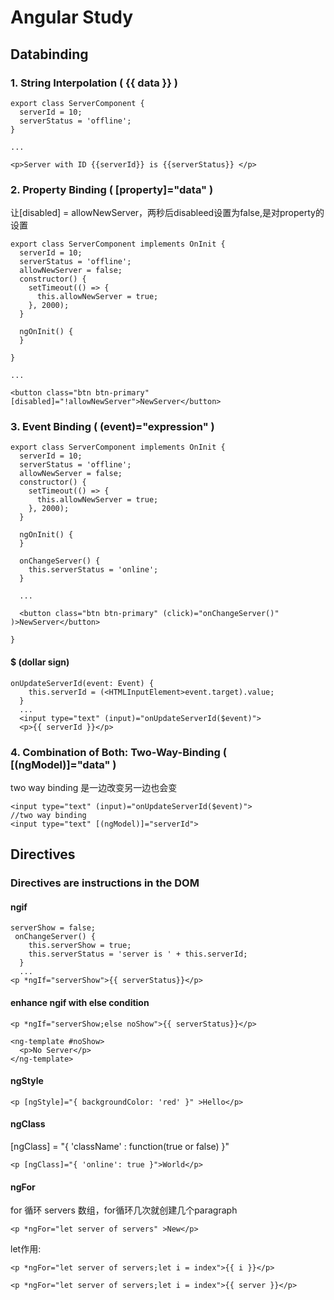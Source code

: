 # Angular Study

## Databinding
### 1. String Interpolation ( {{ data }} )

```
export class ServerComponent {
  serverId = 10;
  serverStatus = 'offline';
}

...

<p>Server with ID {{serverId}} is {{serverStatus}} </p>

```
### 2. Property Binding ( [property]="data" )

让[disabled] = allowNewServer，两秒后disableed设置为false,是对property的设置
```
export class ServerComponent implements OnInit {
  serverId = 10;
  serverStatus = 'offline';
  allowNewServer = false;
  constructor() {
    setTimeout(() => {
      this.allowNewServer = true;
    }, 2000);
  }

  ngOnInit() {
  }

}

...

<button class="btn btn-primary" [disabled]="!allowNewServer">NewServer</button>

```

### 3. Event Binding ( (event)="expression" )
```
export class ServerComponent implements OnInit {
  serverId = 10;
  serverStatus = 'offline';
  allowNewServer = false;
  constructor() {
    setTimeout(() => {
      this.allowNewServer = true;
    }, 2000);
  }

  ngOnInit() {
  }

  onChangeServer() {
    this.serverStatus = 'online';
  }
  
  ...
  
  <button class="btn btn-primary" (click)="onChangeServer()" )>NewServer</button>

}

```
#### $ (dollar sign) 
```
onUpdateServerId(event: Event) {
    this.serverId = (<HTMLInputElement>event.target).value;
  }
  ...
  <input type="text" (input)="onUpdateServerId($event)">
  <p>{{ serverId }}</p>
```


### 4. Combination of Both: Two-Way-Binding ( [(ngModel)]="data" )
two way binding 是一边改变另一边也会变
```
<input type="text" (input)="onUpdateServerId($event)">
//two way binding
<input type="text" [(ngModel)]="serverId">
```
## Directives
### Directives are instructions in the DOM
#### ngif
```
serverShow = false;
 onChangeServer() {
    this.serverShow = true;
    this.serverStatus = 'server is ' + this.serverId;
  }
  ...
<p *ngIf="serverShow">{{ serverStatus}}</p>

```
#### enhance  ngif with else condition
```
<p *ngIf="serverShow;else noShow">{{ serverStatus}}</p>

<ng-template #noShow>
  <p>No Server</p>
</ng-template>
```
#### ngStyle
```
<p [ngStyle]="{ backgroundColor: 'red' }" >Hello</p>
```

#### ngClass
[ngClass] = "{ 'className' : function(true or false) }"
```
<p [ngClass]="{ 'online': true }">World</p>
```
#### ngFor
for 循环 servers 数组，for循环几次就创建几个paragraph
```
<p *ngFor="let server of servers" >New</p>
```
let作用:
```
<p *ngFor="let server of servers;let i = index">{{ i }}</p>

<p *ngFor="let server of servers;let i = index">{{ server }}</p>
```



